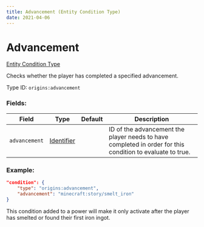 ```yaml
---
title: Advancement (Entity Condition Type)
date: 2021-04-06
---
```


# Advancement

[Entity Condition Type](../entity_condition_types.md)

Checks whether the player has completed a specified advancement.

Type ID: `origins:advancement`

### Fields:

Field  | Type | Default | Description
-------|------|---------|-------------
`advancement` | [Identifier](../data_types/identifier.md) | | ID of the advancement the player needs to have completed in order for this condition to evaluate to true.

### Example:

```json
"condition": {
    "type": "origins:advancement",
    "advancement": "minecraft:story/smelt_iron"
}
```
This condition added to a power will make it only activate after the player has smelted or found their first iron ingot.
